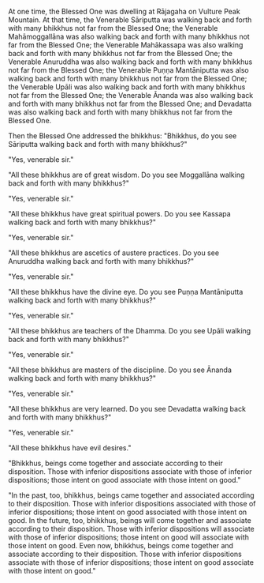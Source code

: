 At one time, the Blessed One was dwelling at Rājagaha on Vulture Peak Mountain. At that time, the Venerable Sāriputta was walking back and forth with many bhikkhus not far from the Blessed One; the Venerable Mahāmoggallāna was also walking back and forth with many bhikkhus not far from the Blessed One; the Venerable Mahākassapa was also walking back and forth with many bhikkhus not far from the Blessed One; the Venerable Anuruddha was also walking back and forth with many bhikkhus not far from the Blessed One; the Venerable Puṇṇa Mantāniputta was also walking back and forth with many bhikkhus not far from the Blessed One; the Venerable Upāli was also walking back and forth with many bhikkhus not far from the Blessed One; the Venerable Ānanda was also walking back and forth with many bhikkhus not far from the Blessed One; and Devadatta was also walking back and forth with many bhikkhus not far from the Blessed One.

Then the Blessed One addressed the bhikkhus: "Bhikkhus, do you see Sāriputta walking back and forth with many bhikkhus?"

"Yes, venerable sir."

"All these bhikkhus are of great wisdom. Do you see Moggallāna walking back and forth with many bhikkhus?"

"Yes, venerable sir."

"All these bhikkhus have great spiritual powers. Do you see Kassapa walking back and forth with many bhikkhus?"

"Yes, venerable sir."

"All these bhikkhus are ascetics of austere practices. Do you see Anuruddha walking back and forth with many bhikkhus?"

"Yes, venerable sir."

"All these bhikkhus have the divine eye. Do you see Puṇṇa Mantāniputta walking back and forth with many bhikkhus?"

"Yes, venerable sir."

"All these bhikkhus are teachers of the Dhamma. Do you see Upāli walking back and forth with many bhikkhus?"

"Yes, venerable sir."

"All these bhikkhus are masters of the discipline. Do you see Ānanda walking back and forth with many bhikkhus?"

"Yes, venerable sir."

"All these bhikkhus are very learned. Do you see Devadatta walking back and forth with many bhikkhus?"

"Yes, venerable sir."

"All these bhikkhus have evil desires."

"Bhikkhus, beings come together and associate according to their disposition. Those with inferior dispositions associate with those of inferior dispositions; those intent on good associate with those intent on good."

"In the past, too, bhikkhus, beings came together and associated according to their disposition. Those with inferior dispositions associated with those of inferior dispositions; those intent on good associated with those intent on good. In the future, too, bhikkhus, beings will come together and associate according to their disposition. Those with inferior dispositions will associate with those of inferior dispositions; those intent on good will associate with those intent on good. Even now, bhikkhus, beings come together and associate according to their disposition. Those with inferior dispositions associate with those of inferior dispositions; those intent on good associate with those intent on good."